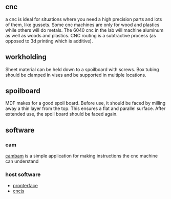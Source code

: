 ## cnc
 
a cnc is ideal for situations where you need a high precision parts and lots of them, like gussets. Some cnc machines are only for wood and plastics while others will do metals. The 6040 cnc in the lab will machine aluminum as well as woods and plastics. CNC routing is a subtractive process (as opposed to 3d printing which is additive).
 
## workholding
Sheet material can be held down to a spoilboard with screws. Box tubing should be clamped in vises and be supported in multiple locations.
 
## spoilboard
MDF makes for a good spoil board. Before use, it should be faced by milling away a thin layer from the top. This ensures a flat and parallel surface. After extended use, the spoil board should be faced again.
 
## software

### cam
[cambam](http://www.cambam.info/) is a simple application for making instructions the cnc machine can understand
 
### host software
* [pronterface](http://www.pronterface.com/)
* [cncjs](https://github.com/cncjs/cncjs)